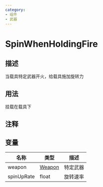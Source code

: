 ```yaml
---
category: 
- 组件
- 武器
---
```

# SpinWhenHoldingFire
## 描述

当载具特定武器开火，给载具施加旋转力

## 用法

挂载在载具下

## 注释

## 变量
| 名称 | 类型 | 描述 |
| ----------- | ----------- | ----------- |
| weapon | [Weapon](./Weapon.md) | 特定武器 |  
| spinUpRate  | float | 旋转速率 |  
